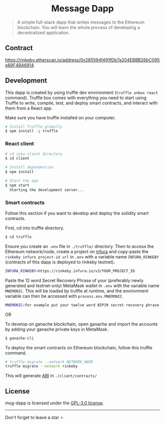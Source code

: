 <h1 align="center">Message Dapp</h1>

> A simple full-stack dapp that writes messages to the Ethereum blockchain. You will learn the whole process of developing a decentralized application.

## Contract
  https://rinkeby.etherscan.io/address/0x285594f491fDb7a204EBBB26bC095e69F4BA6914

## Development

This dapp is created by using truffle dev environment (`truffle unbox react` command). Truffle box comes with everything you need to start using Truffle to write, compile, test, and deploy smart contracts, and interact with them from a React app.

Make sure you have truffle installed on your computer.
```sh
# Install Truffle globally
$ npm install -g truffle
```

### React client

```sh
# cd into client directory
$ cd client

# Install dependencies
$ npm install

# Start the app
$ npm start
  Starting the development server...
```

### Smart contracts
Follow this section if you want to develop and deploy the solidity smart contracts.

First, cd into truffle directory.
```sh
$ cd truffle
```

Ensure you create an `.env` file in `./truffle/` directory. Then to access the Ethereum network/node, create a project on [infura](https://infura.io/) and copy-paste the `rinkeby infura project-id url` in `.env` with a variable name `INFURA_RINKEBY` (contracts of this dapp is deployed to rinkeby testnet).
```sh
INFURA_RINKEBY=https://rinkeby.infura.io/v3/YOUR_PROJECT_ID
```

Paste the 12 word Secret Recovery Phrase of your (preferably newly generated and testnet-only) MetaMask wallet in `.env` with the variable name `MNEMONIC`. This will be loaded by truffle at runtime, and the environment variable can then be accessed with `process.env.MNEMONIC`.

```sh
MNEMONIC=for example put your twelve word BIP39 secret recovery phrase here
```

OR

To develop on ganache blockchain, open ganache and import the accounts by adding your ganache private keys in MetaMask.

```sh
$ ganache-cli
```

To deploy the smart contracts on Ethereum blockchain, follow this truffle command.

```sh
# truffle migrate --network NETWORK_NAME
truffle migrate --network rinkeby
```

This will generate [ABI](https://docs.soliditylang.org/en/v0.8.13/abi-spec.html#:~:text=The%20Contract%20Application%20Binary%20Interface,as%20described%20in%20this%20specification.) in `./client/contracts/`


## License
msg-dapp is licensed under the [GPL-3.0 license](https://github.com/akhileshthite/msg-dapp/blob/main/LICENSE).

<hr>
Don't forget to leave a star ⭐️
